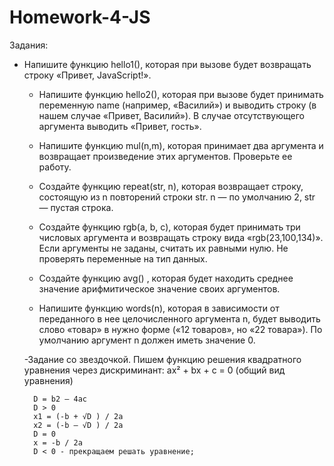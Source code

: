 # Homework-4-JS

Задания:

- Напишите функцию hello1(), которая при вызове будет возвращать строку «Привет, JavaScript!».
	
	- Напишите функцию hello2(), которая при вызове будет принимать переменную name (например, «Василий») 
	  и выводить строку (в нашем случае «Привет, Василий»).  В случае отсутствующего аргумента выводить «Привет, гость».
	
	- Напишите функцию mul(n,m), которая принимает два аргумента и возвращает 
	  произведение этих аргументов. Проверьте ее работу.

	- Создайте функцию repeat(str, n), которая возвращает строку, состоящую из n повторений строки str.
	  n — по умолчанию 2, str — пустая строка.

	- Создайте функцию rgb(a, b, c), которая будет принимать три числовых аргумента и возвращать строку вида «rgb(23,100,134)». 
	  Если аргументы не заданы, считать их равными нулю. Не проверять переменные на тип данных.

	- Создайте функцию avg() , которая будет находить среднее значение арифмитическое значение своих аргументов.
	
	- Напишите функцию words(n), которая в зависимости от переданного в нее целочисленного аргумента n, будет выводить слово «товар» 
	  в нужно форме («12 товаров», но «22 товара»). По умолчанию аргумент n должен иметь значение 0.

	-Задание со звездочкой. Пишем функцию решения квадратного уравнения через дискриминант:
		ax² + bx + c = 0 (общий вид уравнения)

		D = b2 – 4ac
		D > 0
		x1 = (-b + √D ) / 2a
		x2 = (-b – √D ) / 2a
		D = 0
		x = -b / 2a
		D < 0 - прекращаем решать уравнение;
